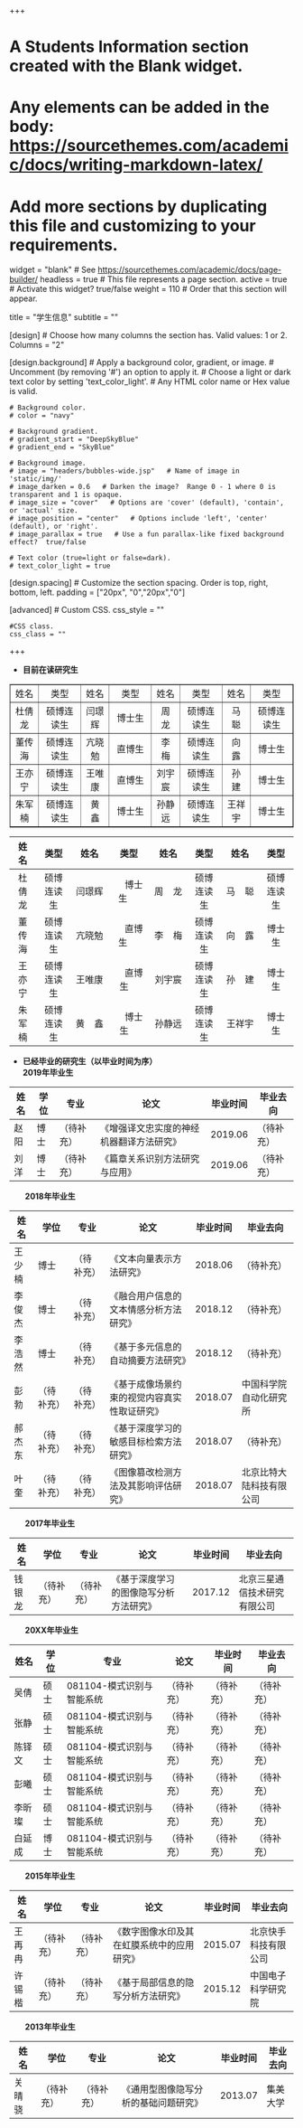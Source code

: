 +++
# A Students Information section created with the Blank widget.
# Any elements can be added in the body: https://sourcethemes.com/academic/docs/writing-markdown-latex/
# Add more sections by duplicating this file and customizing to your requirements.

widget = "blank"  # See https://sourcethemes.com/academic/docs/page-builder/
headless = true  # This file represents a page section.
active = true  # Activate this widget? true/false
weight = 110  # Order that this section will appear.

title = "学生信息"
subtitle = ""

[design]
	# Choose how many columns the section has. Valid values: 1 or 2.
	Columns = "2"
	
[design.background]
	# Apply a background color, gradient, or image.
	# Uncomment (by removing '#') an option to apply it.
	# Choose a light or dark text color by setting 'text_color_light'.
	# Any HTML color name or Hex value is valid.
	
	# Background color.
	# color = "navy"
	
	# Background gradient.
	# gradient_start = "DeepSkyBlue"
	# gradient_end = "SkyBlue"
	
	# Background image.
	# image = "headers/bubbles-wide.jsp"   # Name of image in 'static/img/'
	# image_darken = 0.6   # Darken the image?  Range 0 - 1 where 0 is transparent and 1 is opaque.
	# image_size = "cover"   # Options are 'cover' (default), 'contain', or 'actual' size.
	# image_position = "center"   # Options include 'left', 'center' (default), or 'right'.
	# image_parallax = true   # Use a fun parallax-like fixed background effect?  true/false
	
	# Text color (true=light or false=dark).
	# text_color_light = true
	
[design.spacing]
	# Customize the section spacing. Order is top, right, bottom, left.
	padding = ["20px", "0","20px","0"]

[advanced]
	# Custom CSS.
	css_style = ""
	
	#CSS class.
	css_class = ""
+++

- **目前在读研究生**  

<table border="1" width ="100%">
   <tr>
      <td align = "center" width ="10%">姓名</td>
      <td align = "center" width ="15%">类型</td>
      <td align = "center" width ="10%">姓名</td>
      <td align = "center" width ="15%">类型</td>
      <td align = "center" width ="10%">姓名</td>
      <td align = "center" width ="15%">类型</td>
      <td align = "center" width ="10%">姓名</td>
      <td align = "center" width ="15%">类型</td>
   </tr>
   <tr>
      <td align = "center">杜倩龙</td>
      <td align = "center">硕博连读生</td>
      <td align = "center">闫璟辉</td>
      <td align = "center">博士生</td>
      <td align = "center">周  龙</td>
      <td align = "center">硕博连读生</td>
      <td align = "center">马  聪</td>
      <td align = "center">硕博连读生</td>
   </tr>
   <tr>
      <td align = "center">董传海</td>
      <td align = "center">硕博连读生</td>
      <td align = "center">亢晓勉</td>
      <td align = "center">直博生</td>
      <td align = "center">李  梅</td>
      <td align = "center">硕博连读生</td>
      <td align = "center">向  露</td>
      <td align = "center">博士生</td>
   </tr>
   <tr>
      <td align = "center">王亦宁</td>
      <td align = "center">硕博连读生</td>
      <td align = "center">王唯康</td>
      <td align = "center">直博生</td>
      <td align = "center">刘宇宸</td>
      <td align = "center">硕博连读生</td>
      <td align = "center">孙  建</td>
      <td align = "center">博士生</td>
   </tr>
   <tr>
      <td align = "center">朱军楠</td>
      <td align = "center">硕博连读生</td>
      <td align = "center">黄  鑫</td>
      <td align = "center">博士生</td>
      <td align = "center">孙静远</td>
      <td align = "center">硕博连读生</td>
      <td align = "center">王祥宇</td>
      <td align = "center">博士生</td>
   </tr>
</table>

|   姓名   |   类型   |    姓名   |   类型   |  姓名  |   类型   |  姓名  |   类型   |
| :------:| :------:|:------: | :------: | :------: | :------: |:------: |:------: |
|  杜倩龙 |  硕博连读生  |  闫璟辉  | &nbsp;&nbsp;&nbsp;&nbsp;博士生 &nbsp;&nbsp;&nbsp;&nbsp;| 周&nbsp;&nbsp;&nbsp;&nbsp;龙 | 硕博连读生 | 马&nbsp;&nbsp;&nbsp;&nbsp;聪 | 硕博连读生 |
|  董传海 |  硕博连读生  |  亢晓勉  | &nbsp;&nbsp;&nbsp;&nbsp;直博生 &nbsp;&nbsp;&nbsp;&nbsp;| 李&nbsp;&nbsp;&nbsp;&nbsp;梅 | 硕博连读生 | 向&nbsp;&nbsp;&nbsp;&nbsp;露 | 博士生 |
|  王亦宁 |  硕博连读生  |  王唯康  |&nbsp;&nbsp;&nbsp;&nbsp;直博生&nbsp;&nbsp;&nbsp;&nbsp; | 刘宇宸 | 硕博连读生 | 孙&nbsp;&nbsp;&nbsp;&nbsp;建 | 博士生 |
|  朱军楠 |  硕博连读生  |  黄&nbsp;&nbsp;&nbsp;&nbsp;鑫  |&nbsp;&nbsp;&nbsp;&nbsp;博士生&nbsp;&nbsp;&nbsp;&nbsp; | 孙静远 | 硕博连读生 | 王祥宇 | 博士生 |    

- **已经毕业的研究生（以毕业时间为序）**  
  **2019年毕业生**

| 姓名 | 学位 | 专业 | 论文 | 毕业时间 | 毕业去向 |
| --- | --- | --- | --- | --- | --- |
| 赵阳 | 博士 | （待补充） | 《增强译文忠实度的神经机器翻译方法研究》| 2019.06 | （待补充） |
| 刘洋 | 博士 | （待补充） | 《篇章关系识别方法研究与应用》| 2019.06 | （待补充） |
  
   &nbsp;&nbsp;&nbsp;&nbsp;&nbsp;&nbsp;&nbsp;**2018年毕业生**

| 姓名 | 学位 | 专业 | 论文 | 毕业时间 | 毕业去向 |
| --- | --- | --- | --- | --- | --- |
| 王少楠 | 博士 | （待补充） | 《文本向量表示方法研究》| 2018.06 | （待补充） |
| 李俊杰 | 博士 | （待补充） | 《融合用户信息的文本情感分析方法研究》| 2018.12 | （待补充） |
| 李浩然 | 博士 | （待补充） | 《基于多元信息的自动摘要方法研究》| 2018.12 | （待补充） |
| 彭勃 | （待补充） | （待补充） | 《基于成像场景约束的视觉内容真实性取证研究》| 2018.07 | 中国科学院自动化研究所 |
| 郝杰东 | （待补充） | （待补充） | 《基于深度学习的敏感目标检索方法研究》| 2018.07 | （待补充） |
| 叶奎 | （待补充） | （待补充） | 《图像篡改检测方法及其影响评估研究》| 2018.07 | 北京比特大陆科技有限公司 |

&nbsp;&nbsp;&nbsp;&nbsp;&nbsp;&nbsp;&nbsp;**2017年毕业生**

| 姓名 | 学位 | 专业 | 论文 | 毕业时间 | 毕业去向 |
| --- | --- | --- | --- | --- | --- |
| 钱银龙 | （待补充） | （待补充） | 《基于深度学习的图像隐写分析方法研究》| 2017.12 | 北京三星通信技术研究有限公司 |

&nbsp;&nbsp;&nbsp;&nbsp;&nbsp;&nbsp;&nbsp;**20XX年毕业生**

| 姓名 | 学位 | 专业 | 论文 | 毕业时间 | 毕业去向 |
| --- | --- | --- | --- | --- | --- |
| 吴倩 | 硕士 | 081104-模式识别与智能系统 |（待补充） |（待补充） | （待补充） |
| 张静 | 硕士 | 081104-模式识别与智能系统 |（待补充） |（待补充） | （待补充） |
| 陈铎文 | 硕士 | 081104-模式识别与智能系统 |（待补充） |（待补充） | （待补充） |
| 彭曦 | 硕士 | 081104-模式识别与智能系统 |（待补充） |（待补充） | （待补充） |
| 李昕璨 | 硕士 | 081104-模式识别与智能系统 |（待补充） |（待补充） | （待补充） |
| 白延成 | 博士 | 081104-模式识别与智能系统 |（待补充） |（待补充） | （待补充） |

&nbsp;&nbsp;&nbsp;&nbsp;&nbsp;&nbsp;&nbsp;**2015年毕业生**

| 姓名 | 学位 | 专业 | 论文 | 毕业时间 | 毕业去向 |
| --- | --- | --- | --- | --- | --- |
| 王再冉 | （待补充） | （待补充） | 《数字图像水印及其在虹膜系统中的应用研究》| 2015.07 | 北京快手科技有限公司 |
| 许锡楷 | （待补充） | （待补充） | 《基于局部信息的隐写分析方法研究》| 2015.12 | 中国电子科学研究院 |

&nbsp;&nbsp;&nbsp;&nbsp;&nbsp;&nbsp;&nbsp;**2013年毕业生**

| 姓名 | 学位 | 专业 | 论文 | 毕业时间 | 毕业去向 |
| --- | --- | --- | --- | --- | --- |
| 关晴骁 | （待补充） | （待补充） | 《通用型图像隐写分析的基础问题研究》| 2013.07 | 集美大学 |